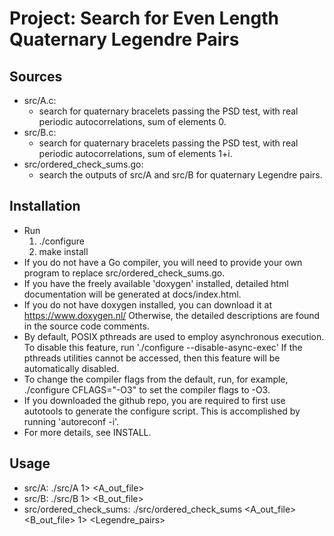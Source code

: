# Project: Search for Even Length Quaternary Legendre Pairs

## Sources

- src/A.c:
	- search for quaternary bracelets passing the PSD test, with real periodic
	 autocorrelations, sum of elements 0.
- src/B.c:
	- search for quaternary bracelets passing the PSD test, with real periodic
   autocorrelations, sum of elements 1+i.
- src/ordered_check_sums.go:
	- search the outputs of src/A and src/B for quaternary Legendre pairs.

## Installation

- Run
	1. ./configure
	2. make install
- If you do not have a Go compiler, you will need to provide your own
  program to replace src/ordered_check_sums.go.
- If you have the freely available 'doxygen' installed, detailed html
  documentation will be generated at docs/index.html.
- If you do not have doxygen installed, you can download it at https://www.doxygen.nl/
  Otherwise, the detailed descriptions are found in the source code comments.
- By default, POSIX pthreads are used to employ asynchronous execution. To
  disable this feature, run './configure --disable-async-exec'
  If the pthreads utilities cannot be accessed, then this feature will be
  automatically disabled.
- To change the compiler flags from the default, run, for example,
  ./configure CFLAGS="-O3" to set the compiler flags to -O3.
- If you downloaded the github repo, you are required to first use autotools
  to generate the configure script. This is accomplished by running
  'autoreconf -i'.
- For more details, see INSTALL.

## Usage

- src/A: 
    ./src/A <length> 1> <A_out_file>
- src/B: 
    ./src/B <length> 1> <B_out_file>
- src/ordered_check_sums: 
    ./src/ordered_check_sums <A_out_file> <B_out_file> 1> <Legendre_pairs>

